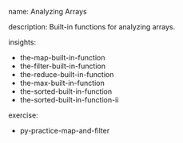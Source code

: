 name: Analyzing Arrays

description: Built-in functions for analyzing arrays.

insights:
  - the-map-built-in-function
  - the-filter-built-in-function
  - the-reduce-built-in-function
  - the-max-built-in-function
  - the-sorted-built-in-function
  - the-sorted-built-in-function-ii

exercise:
  - py-practice-map-and-filter
